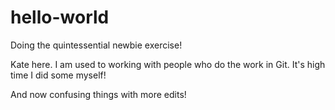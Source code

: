 # hello-world
Doing the quintessential newbie exercise!

Kate here. I am used to working with people who do the work in Git. It's high time I did some myself!

And now confusing things with more edits!
